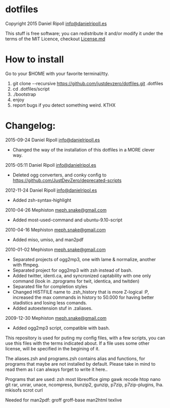 # dotfiles

Copyright 2015 Daniel Ripoll <info@danielripoll.es>

This stuff is free software; you can redistribute it and/or modify
it under the terms of the MIT Licence, checkout [License.md](https://github.com/JustDevZero/dotfiles/blob/master/License.md)

# How to install

Go to your $HOME with your favorite terminal/tty.

1. git clone --recursive https://github.com/justdevzero/dotfiles.git .dotfiles
2. cd .dotfiles/script
3. ./bootstrap
4. enjoy
5. report bugs if you detect something weird. KTHX


# Changelog:

2015-09-24 Daniel Ripoll <info@danielripoll.es>
 * Changed the way of the installation of this dotfiles in a MORE clever way.

2015-05:11 Daniel Ripoll  <info@danielripol.es>

 * Deleted ogg converters, and conky config to https://github.com/JustDevZero/deprecated-scripts

2012-11-24  Daniel Ripoll  <info@danielripol.es>

 * Added zsh-syntax-highlight


2010-04-26  Mephiston  <meph.snake@gmail.com>

 * Added most-used-command and ubuntu-9.10-script

2010-04-16  Mephiston  <meph.snake@gmail.com>

 * Added miso, umiso, and man2pdf

2010-01-02  Mephiston  <meph.snake@gmail.com>

 * Separated projects of ogg2mp3, one with lame & normalize, another with ffmpeg.
 * Separated project for ogg2mp3 with zsh instead of bash.
 * Added twitter, identi.ca, and syncronized captability with one only command (look in .zprograms for twit, identica, and twitden)
 * Separated file for completion styles
 * Changed HISTFILE name to .zsh_history that is more Z-logical :P, increased the max commands in history to 50.000 for having better stadistics and losing less comands.
 * Added autoextension stuf in .zaliases.


2009-12-30  Mephiston  <meph.snake@gmail.com>

 * Added ogg2mp3 script, compatible with bash.

This repository is used for puting my config files, with a few scripts, you can use this files with the terms indicated about.
If a file uses some other license, will be specified in the begining of it.

The aliases.zsh and programs.zsh contains alias and functions, for programs that maybe are not installed by default. Please take in mind to read them as I can always forget to write it here..

Programs that are used:
zsh
most
libreoffice
gimp
gawk
recode
htop
nano
git
rar, unrar, unace, ncompress, bunzip2, gunzip, p7zip, p7zip-plugins, lha.
mkisofs
scrot
curl

Needed for man2pdf:
groff
groff-base
man2html
texlive
